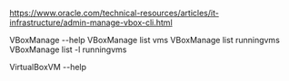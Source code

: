 https://www.oracle.com/technical-resources/articles/it-infrastructure/admin-manage-vbox-cli.html




VBoxManage --help
VBoxManage list vms
VBoxManage list runningvms
VBoxManage list -l runningvms


VirtualBoxVM --help
